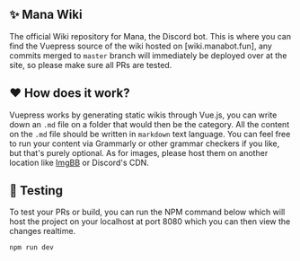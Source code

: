 ## ✨ Mana Wiki
The official Wiki repository for Mana, the Discord bot. This is where you can find the Vuepress source of the wiki hosted on [wiki.manabot.fun], any commits merged to `master`
branch will immediately be deployed over at the site, so please make sure all PRs are tested.

## ❤️ How does it work?
Vuepress works by generating static wikis through Vue.js, you can write down an `.md` file on a folder that would then be the category. All the content on the `.md` file should
be written in `markdown` text language. You can feel free to run your content via Grammarly or other grammar checkers if you like, but that's purely optional. As for images, 
please host them on another location like [ImgBB](https://imgbb.com) or Discord's CDN.

## 💙 Testing
To test your PRs or build, you can run the NPM command below which will host the project on your localhost
at port 8080 which you can then view the changes realtime.
```npm
npm run dev
```
